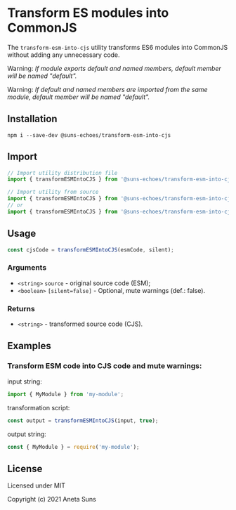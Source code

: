 Transform ES modules into CommonJS
==================================

The `transform-esm-into-cjs` utility transforms ES6 modules into CommonJS without adding any unnecessary code.

Warning: *If module exports default and named members, default member will be named "default".*

Warning: *If default and named members are imported from the same module, default member will be named "default".*


Installation
------------

`npm i --save-dev @suns-echoes/transform-esm-into-cjs`


Import
------

```js
// Import utility distribution file
import { transformESMIntoCJS } from '@suns-echoes/transform-esm-into-cjs';
```

```js
// Import utility from source
import { transformESMIntoCJS } from '@suns-echoes/transform-esm-into-cjs/src';
// or
import { transformESMIntoCJS } from '@suns-echoes/transform-esm-into-cjs/src/transform-esm-into-cjs';
```


Usage
-----

```js
const cjsCode = transformESMIntoCJS(esmCode, silent);
```


### Arguments

* `<string>` `source` - original source code (ESM);
* `<boolean>` `[silent=false]` - Optional, mute warnings (def.: false).


### Returns

* `<string>` - transformed source code (CJS).


Examples
--------

### Transform ESM code into CJS code and mute warnings:

input string:

```js
import { MyModule } from 'my-module';
```

transformation script:

```js
const output = transformESMIntoCJS(input, true);
```

output string:

```js
const { MyModule } = require('my-module');
```


License
-------

Licensed under MIT

Copyright (c) 2021 Aneta Suns
